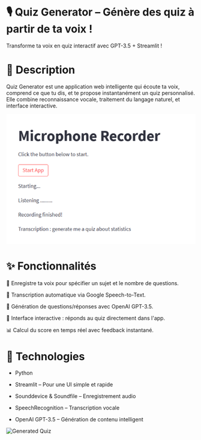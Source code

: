 # 🎙️ Quiz Generator – Génère des quiz à partir de ta voix !

Transforme ta voix en quiz interactif avec GPT-3.5 + Streamlit !

# 🚀 Description
Quiz Generator est une application web intelligente qui écoute ta voix, comprend ce que tu dis, et te propose instantanément un quiz personnalisé. Elle combine reconnaissance vocale, traitement du langage naturel, et interface interactive.

![App Preview](assets/App.png)

# ✨ Fonctionnalités
🎤 Enregistre ta voix pour spécifier un sujet et le nombre de questions.

🧠 Transcription automatique via Google Speech-to-Text.

🤖 Génération de questions/réponses avec OpenAI GPT-3.5.

🧪 Interface interactive : réponds au quiz directement dans l'app.

📊 Calcul du score en temps réel avec feedback instantané.

# 🧰 Technologies
- Python

- Streamlit – Pour une UI simple et rapide

- Sounddevice & Soundfile – Enregistrement audio

- SpeechRecognition – Transcription vocale

- OpenAI GPT-3.5 – Génération de contenu intelligent

![Generated Quiz](assets/quiz_example.png)
